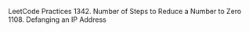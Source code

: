 LeetCode Practices
1342. Number of Steps to Reduce a Number to Zero <br>
1108. Defanging an IP Address
